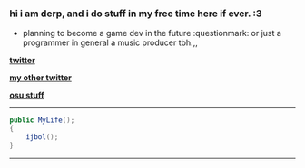 ### hi i am derp, and i do stuff in my free time here if ever. :3

- planning to become a game dev in the future :questionmark: or just a programmer in general a music producer tbh.,,

[**twitter**](https://x.com/iid3rp)

[**my other twitter**](https://x.com/derp1000000)

[**osu stuff**](https://osu.ppy.sh/users/iid3rp)

---
```csharp
public MyLife();
{
    ijbol();
}
```
---

<!--
**How do you edit stuff here?**
-->
